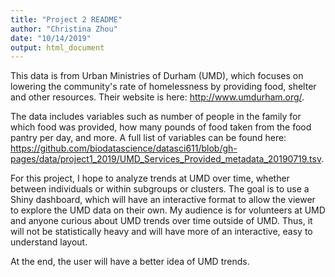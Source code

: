 ```yaml
---
title: "Project 2 README"
author: "Christina Zhou"
date: "10/14/2019"
output: html_document
---
```

This data is from Urban Ministries of Durham (UMD), which focuses on lowering the community's rate of homelessness by providing food, shelter and other resources. Their website is here: http://www.umdurham.org/.

The data includes variables such as number of people in the family for which food was provided, how many pounds of food taken from the food pantry per day, and more. A full list of variables can be found here: https://github.com/biodatascience/datasci611/blob/gh-pages/data/project1_2019/UMD_Services_Provided_metadata_20190719.tsv.

For this project, I hope to analyze trends at UMD over time, whether between individuals or within subgroups or clusters. The goal is to use a Shiny dashboard, which will have an interactive format to allow the viewer to explore the UMD data on their own. My audience is for volunteers at UMD and anyone curious about UMD trends over time outside of UMD. Thus, it will not be statistically heavy and will have more of an interactive, easy to understand layout.

At the end, the user will have a better idea of UMD trends.
